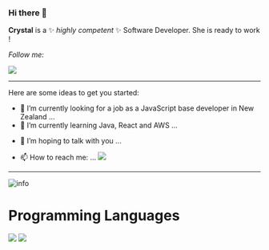 ### Hi there 👋

**Crystal** is a ✨ _highly competent_ ✨ Software Developer. She is ready to work !

<i>Follow me:</i><br>

[<img src="https://img.shields.io/badge/linkedin-%230077B5.svg?&style=for-the-badge&logo=linkedin&logoColor=white">](https://www.linkedin.com/in/crystal-chan-059281147/)

---

Here are some ideas to get you started:

- 🔭 I’m currently looking for a job as a JavaScript base developer in New Zealand ...
- 🌱 I’m currently learning Java, React and AWS ...

<!-- 
- 😄 I’m developing some projects, please visit my Website ... https://www.crystalclzz.com/
 -->

- 💬 I’m hoping to talk with you ...

- 📫 How to reach me: … [<img src="https://img.shields.io/badge/linkedin-%230077B5.svg?&style=for-the-badge&logo=linkedin&logoColor=white">](https://www.linkedin.com/in/crystal-chan-059281147/)

---

![info](https://github-readme-stats.vercel.app/api?username=Crystalchzz&show_icons=true&count_private=true&hide=prs&theme=default_repocard)

# Programming Languages

[![](https://img.shields.io/badge/-JavaScript-eed718?style=flat&logo=javascript&logoColor=ffffff)](https://javascript.com)
[![](https://img.shields.io/badge/-React-000000?style=flat&logo=react&logoColor=00c8ff)](https://reactjs.org)

